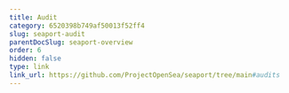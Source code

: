 ```yaml
---
title: Audit
category: 6520398b749af50013f52ff4
slug: seaport-audit
parentDocSlug: seaport-overview
order: 6
hidden: false
type: link
link_url: https://github.com/ProjectOpenSea/seaport/tree/main#audits
---
```

